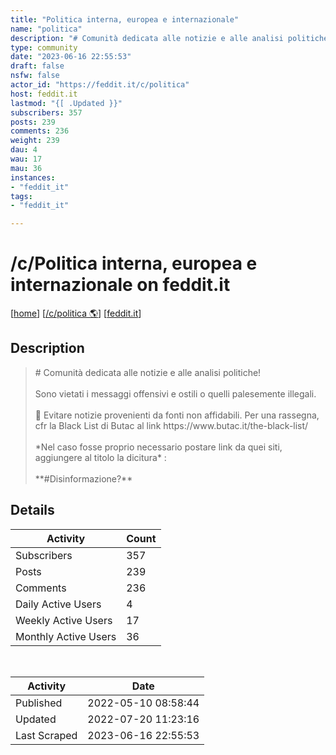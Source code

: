 ```yaml
---
title: "Politica interna, europea e internazionale" 
name: "politica"
description: "# Comunità dedicata alle notizie e alle analisi politiche!Sono vietati i messaggi offensivi e ostili o quelli palesemente illegali.🚫 Evitare notizie provenienti da fonti non affidabili. Per una rassegna, cfr la Black List di Butac al link https://www.butac.it/the-black-list/ *Nel caso fosse proprio necessario postare link da quei siti, aggiungere al titolo la dicitura* :**#Disinformazione?**"
type: community
date: "2023-06-16 22:55:53"
draft: false
nsfw: false
actor_id: "https://feddit.it/c/politica"
host: feddit.it
lastmod: "{[ .Updated }}"
subscribers: 357
posts: 239
comments: 236
weight: 239
dau: 4
wau: 17
mau: 36
instances:
- "feddit_it"
tags: 
- "feddit_it"

---
```


# /c/Politica interna, europea e internazionale on feddit.it

[[home](/)]
[[/c/politica 🌎](https://feddit.it/c/politica)]
[[feddit.it](/instances/feddit_it)]


## Description 

<blockquote class="description">
# Comunità dedicata alle notizie e alle analisi politiche!<br><br>Sono vietati i messaggi offensivi e ostili o quelli palesemente illegali.<br><br>🚫 Evitare notizie provenienti da fonti non affidabili. Per una rassegna, cfr la Black List di Butac al link https://www.butac.it/the-black-list/ <br><br>*Nel caso fosse proprio necessario postare link da quei siti, aggiungere al titolo la dicitura* :<br><br>**#Disinformazione?**
</blockquote>


## Details

| Activity | Count  |
|----------------------|---|
| Subscribers          | 357 |
| Posts                | 239  |
| Comments             | 236  |
| Daily Active Users   | 4  |
| Weekly Active Users  | 17  |
| Monthly Active Users | 36  |

<br>

| Activity | Date |
|----------------------|---|
| Published            | 2022-05-10 08:58:44 |
| Updated              | 2022-07-20 11:23:16 |
| Last Scraped         | 2023-06-16 22:55:53 |
